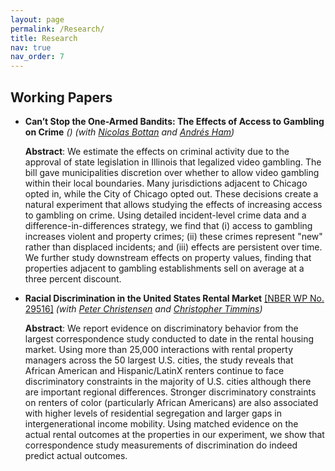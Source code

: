 ```yaml
---
layout: page
permalink: /Research/
title: Research
nav: true
nav_order: 7
---
```



## Working Papers


* **Can’t Stop the One-Armed Bandits: The Effects of Access to Gambling on Crime** *()*
	*(with [Nicolas Bottan](https://www.nicolasbottan.com/) and [Andrés Ham](https://andresham.com/))*
	
	**Abstract**:
	We estimate the effects on criminal activity due to the approval of state legislation in Illinois that legalized video gambling. The bill gave municipalities discretion over whether to allow video gambling within their local boundaries. Many jurisdictions adjacent to Chicago opted in, while the City of Chicago opted out. These decisions create a natural experiment that allows studying the effects of increasing access to gambling on crime. Using detailed incident-level crime data and a difference-in-differences strategy, we find that (i) access to gambling increases violent and property crimes; (ii) these crimes represent "new" rather than displaced incidents; and (iii) effects are persistent over time. We further study downstream effects on property values, finding that properties adjacent to gambling establishments sell on average at a three percent discount.


* **Racial Discrimination in the United States Rental Market** [[NBER WP No. 29516]](https://www.nber.org/papers/w29516)
*(with [Peter Christensen](https://www.uiuc-bdeep.org/christensen) and [Christopher Timmins](https://sites.duke.edu/christophertimmins/))*

	**Abstract**:
	We report evidence on discriminatory behavior from the largest correspondence study conducted to date in the rental housing market. Using more than 25,000 interactions with rental property managers across the 50 largest U.S. cities, the study reveals that African American and Hispanic/LatinX renters continue to face discriminatory constraints in the majority of U.S. cities although there are important regional differences. Stronger discriminatory constraints on renters of color (particularly African Americans) are also associated with higher levels of residential segregation and larger gaps in intergenerational income mobility. Using matched evidence on the actual rental outcomes at the properties in our experiment, we show that correspondence study measurements of discrimination do indeed predict actual outcomes.
